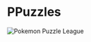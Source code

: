 # PPuzzles

![Pokemon Puzzle League](https://upload.wikimedia.org/wikipedia/en/b/b6/Pok%C3%A9mon_Puzzle_League_Coverart.png)
